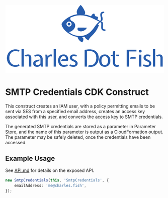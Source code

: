 ![CharlesDotFish](media/logo.png)

# SMTP Credentials CDK Construct

This construct creates an IAM user, with a policy permitting emails to be sent via SES from a specified email address, creates an access key associated with this user, and converts the access key to SMTP credentials.

The generated SMTP credentials are stored as a parameter in Parameter Store, and the name of this parameter is output as a CloudFormation output. The parameter may be safely deleted, once the credentials have been accessed.

## Example Usage

See [API.md](API.md) for details on the exposed API.

```typescript
new SmtpCredentials(this, 'SmtpCredentials', {
    emailAddress: 'me@charles.fish',
});
```